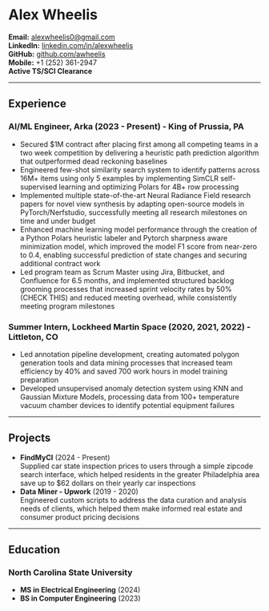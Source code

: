 # Alex Wheelis

**Email:** alexwheelis0@gmail.com  
**LinkedIn:** [linkedin.com/in/alexwheelis](https://www.linkedin.com/in/alexwheelis)  
**GitHub:** [github.com/awheelis](https://github.com/awheelis)  
**Mobile:** +1 (252) 361-2947  
**Active TS/SCI Clearance**  

---

## Experience

### AI/ML Engineer, Arka (2023 - Present) - King of Prussia, PA  
- Secured $1M contract after placing first among all competing teams in a two week competition by delivering a heuristic path prediction algorithm that outperformed dead reckoning baselines
- Engineered few-shot similarity search system to identify patterns across 16M+ items using only 5 examples by implementing SimCLR self-supervised learning and optimizing Polars for 4B+ row processing
- Implemented multiple state-of-the-art Neural Radiance Field research papers for novel view synthesis by adapting open-source models in PyTorch/Nerfstudio, successfully meeting all research milestones on time and under budget
- Enhanced machine learning model performance through the creation of a Python Polars heuristic labeler and Pytorch sharpness aware minimization model, which improved the model F1 score from near-zero to 0.4, enabling successful prediction of state changes and securing additional contract work
- Led program team as Scrum Master using Jira, Bitbucket, and Confluence for 6.5 months, and implemented structured backlog grooming processes that increased sprint velocity rates by 50% (CHECK THIS) and reduced meeting overhead, while consistently meeting program milestones





### Summer Intern, Lockheed Martin Space (2020, 2021, 2022) - Littleton, CO  
- Led annotation pipeline development, creating automated polygon generation tools and data mining processes that increased team efficiency by 40% and saved 700 work hours in model training preparation
- Developed unsupervised anomaly detection system using KNN and Gaussian Mixture Models, processing data from 100+ temperature vacuum chamber devices to identify potential equipment failures

---

## Projects
- **FindMyCI** (2024 - Present)  
Supplied car state inspection prices to users through a simple zipcode search interface, which helped residents in the greater Philadelphia area save up to $62 dollars on their yearly car inspections
- **Data Miner - Upwork** (2019 - 2020)  
Engineered custom scripts to address the data curation and analysis needs of clients, which helped them make informed real estate and consumer product pricing decisions 
---

## Education

### North Carolina State University  
- **MS in Electrical Engineering** (2024)  
- **BS in Computer Engineering** (2023)  
